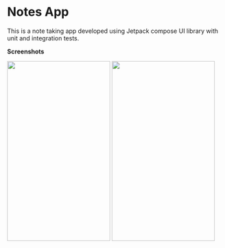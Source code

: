 # Notes App
This is a note taking app developed using Jetpack compose UI library with unit and integration tests.

**Screenshots**

<img src="https://user-images.githubusercontent.com/40466166/148078592-7d945b9b-c325-4699-af0d-f398724ef455.png" width="240" height="420"> <img src="https://bit.ly/32Xx6e3" width="240" height="420"> 
